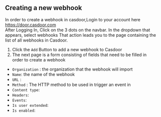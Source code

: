 ## Creating a new webhook

In order to create a webhook in casdoor,Login to your account here https://door.casdoor.com <br />
After  Logging In, Click on the 3 dots on the navbar. In the dropdown that appears, select webhooks 
That action leads you to the page containing the list of all webhooks in Casdoor.

1) Click the `Add` Button to add a new webhook to Casdoor
2) The next page is a form consisting of fields that need to be filled in order to create a webhook

- `Organization` : the organization that the webhook will import
- `Name`: the name of the webhook
- `URL` : 
- `Method` : The HTTP method to be used in trigger an event in
- `Content type`:
- `Headers`:
- `Events`:
- `Is user extended`:
- `Is enabled`:



